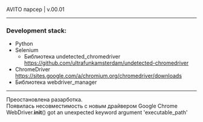 AVITO парсер | v.00.01

---
### Development stack:
+ Python
+ Selenium
  + Библиотека undetected_chromedriver
    https://github.com/ultrafunkamsterdam/undetected-chromedriver
+ ChromeDriver\
  https://sites.google.com/a/chromium.org/chromedriver/downloads
+ Библиотека webdriver_manager 
---

Преостановлена разарботка.\
Появилась несовместимость с новым драйвером Google Chrome\
WebDriver.__init__() got an unexpected keyword argument 'executable_path'